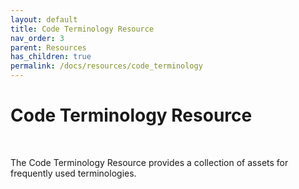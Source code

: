 ```yaml
---
layout: default
title: Code Terminology Resource
nav_order: 3
parent: Resources
has_children: true
permalink: /docs/resources/code_terminology
---
```


# Code Terminology Resource

<br>

The Code Terminology Resource provides a collection of assets for frequently used terminologies. 
